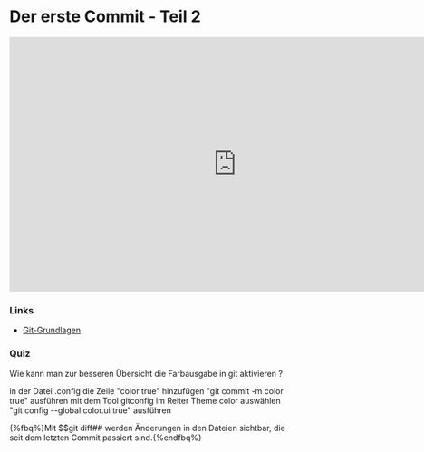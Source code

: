 # Der erste Commit - Teil 2

<iframe width="800" height="450" src="https://www.youtube-nocookie.com/embed/9aUbuVohqaM?showinfo=0" frameborder="0" allowfullscreen></iframe>

### Links

* [Git-Grundlagen](https://git-scm.com/book/de/v1/Git-Grundlagen-%C3%84nderungen-am-Repository-nachverfolgen)

### Quiz

<quiz name="">
    <question>
        <p>Wie kann man zur besseren Übersicht die Farbausgabe in git aktivieren ?</p>
        <answer>in der Datei .config die Zeile "color true" hinzufügen</answer>
        <answer>"git commit -m color true" ausführen</answer>
        <answer>mit dem Tool gitconfig im Reiter Theme color auswählen</answer>
        <answer correct>"git config --global color.ui true" ausführen</answer>
    </question>
</quiz>

{%fbq%}Mit $$git diff## werden Änderungen in den Dateien sichtbar, die seit dem letzten Commit passiert sind.{%endfbq%}

